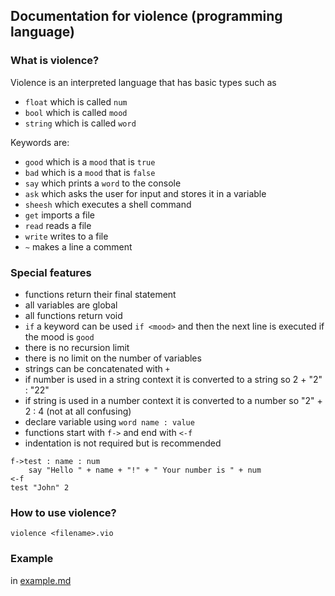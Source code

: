 ## Documentation for violence (programming language)

### What is violence?

Violence is an interpreted language that has basic types such as 
* `float` which is called `num`
* `bool` which is called `mood`
* `string` which is called `word`

Keywords are:
* `good` which is a `mood` that is `true`
* `bad` which is a `mood` that is `false`
* `say` which prints a `word` to the console
* `ask` which asks the user for input and stores it in a variable
* `sheesh` which executes a shell command
* `get` imports a file
* `read` reads a file
* `write` writes to a file
* `~` makes a line a comment

### Special features

* functions return their final statement
* all variables are global
* all functions return void
* `if` a keyword can be used `if <mood>` and then the next line is executed if the mood is `good`
* there is no recursion limit
* there is no limit on the number of variables
* strings can be concatenated with `+`
* if number is used in a string context it is converted to a string so 2 + "2" : "22"
* if string is used in a number context it is converted to a number so "2" + 2 : 4 (not at all confusing)
* declare variable using `word name : value`
* functions start with `f->` and end with `<-f`
* indentation is not required but is recommended
```violence
f->test : name : num
    say "Hello " + name + "!" + " Your number is " + num
<-f
test "John" 2
```

### How to use violence?

``
violence <filename>.vio
``

### Example

in [example.md](example.md)